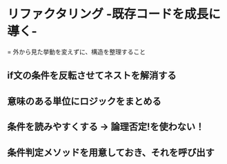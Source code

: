 # リファクタリング -既存コードを成長に導く-

= 外から見た挙動を変えずに、構造を整理すること

## if文の条件を反転させてネストを解消する

## 意味のある単位にロジックをまとめる

## 条件を読みやすくする → 論理否定!を使わない！

## 条件判定メソッドを用意しておき、それを呼び出す


